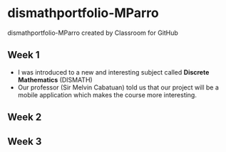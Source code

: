 # dismathportfolio-MParro
dismathportfolio-MParro created by Classroom for GitHub

## Week 1
- I was introduced to a new and interesting subject called **Discrete Mathematics** (DISMATH)
- Our professor (Sir Melvin Cabatuan) told us that our project will be a mobile application which makes the course more interesting.


## Week 2


## Week 3
